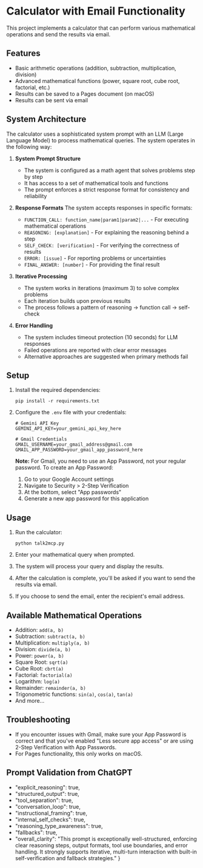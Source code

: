 # Calculator with Email Functionality

This project implements a calculator that can perform various mathematical operations and send the results via email.

## Features

- Basic arithmetic operations (addition, subtraction, multiplication, division)
- Advanced mathematical functions (power, square root, cube root, factorial, etc.)
- Results can be saved to a Pages document (on macOS)
- Results can be sent via email

## System Architecture

The calculator uses a sophisticated system prompt with an LLM (Large Language Model) to process mathematical queries. The system operates in the following way:

1. **System Prompt Structure**
   - The system is configured as a math agent that solves problems step by step
   - It has access to a set of mathematical tools and functions
   - The prompt enforces a strict response format for consistency and reliability

2. **Response Formats**
   The system accepts responses in specific formats:
   - `FUNCTION_CALL: function_name|param1|param2|...` - For executing mathematical operations
   - `REASONING: [explanation]` - For explaining the reasoning behind a step
   - `SELF_CHECK: [verification]` - For verifying the correctness of results
   - `ERROR: [issue]` - For reporting problems or uncertainties
   - `FINAL_ANSWER: [number]` - For providing the final result

3. **Iterative Processing**
   - The system works in iterations (maximum 3) to solve complex problems
   - Each iteration builds upon previous results
   - The process follows a pattern of reasoning → function call → self-check

4. **Error Handling**
   - The system includes timeout protection (10 seconds) for LLM responses
   - Failed operations are reported with clear error messages
   - Alternative approaches are suggested when primary methods fail

## Setup

1. Install the required dependencies:
   ```
   pip install -r requirements.txt
   ```

2. Configure the `.env` file with your credentials:
   ```
   # Gemini API Key
   GEMINI_API_KEY=your_gemini_api_key_here

   # Gmail Credentials
   GMAIL_USERNAME=your_gmail_address@gmail.com
   GMAIL_APP_PASSWORD=your_gmail_app_password_here
   ```

   **Note:** For Gmail, you need to use an App Password, not your regular password. To create an App Password:
   1. Go to your Google Account settings
   2. Navigate to Security > 2-Step Verification
   3. At the bottom, select "App passwords"
   4. Generate a new app password for this application

## Usage

1. Run the calculator:
   ```
   python talk2mcp.py
   ```

2. Enter your mathematical query when prompted.

3. The system will process your query and display the results.

4. After the calculation is complete, you'll be asked if you want to send the results via email.

5. If you choose to send the email, enter the recipient's email address.

## Available Mathematical Operations

- Addition: `add(a, b)`
- Subtraction: `subtract(a, b)`
- Multiplication: `multiply(a, b)`
- Division: `divide(a, b)`
- Power: `power(a, b)`
- Square Root: `sqrt(a)`
- Cube Root: `cbrt(a)`
- Factorial: `factorial(a)`
- Logarithm: `log(a)`
- Remainder: `remainder(a, b)`
- Trigonometric functions: `sin(a)`, `cos(a)`, `tan(a)`
- And more...

## Troubleshooting

- If you encounter issues with Gmail, make sure your App Password is correct and that you've enabled "Less secure app access" or are using 2-Step Verification with App Passwords.
- For Pages functionality, this only works on macOS. 


## Prompt Validation from ChatGPT
   
- "explicit_reasoning": true,
- "structured_output": true,
- "tool_separation": true,
- "conversation_loop": true,
- "instructional_framing": true,
- "internal_self_checks": true,
- "reasoning_type_awareness": true,
- "fallbacks": true,
- "overall_clarity": "This prompt is exceptionally well-structured, enforcing clear reasoning steps, output formats, tool use boundaries, and error handling. It strongly supports iterative, multi-turn interaction with built-in self-verification and fallback strategies."
   }
